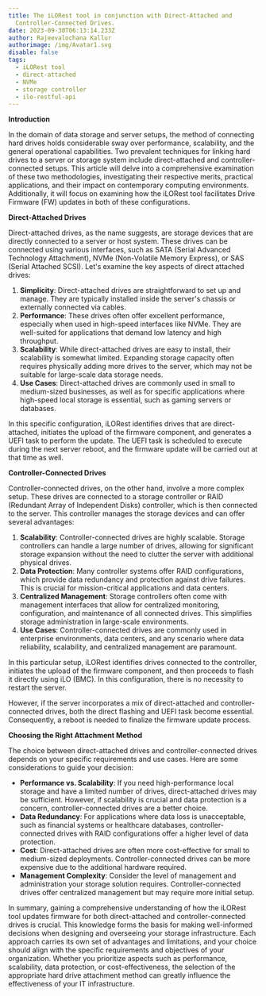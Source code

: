 ```yaml
---
title: The iLORest tool in conjunction with Direct-Attached and
  Controller-Connected Drives.
date: 2023-09-30T06:13:14.233Z
author: Rajeevalochana Kallur
authorimage: /img/Avatar1.svg
disable: false
tags:
  - iLORest tool
  - direct-attached
  - NVMe
  - storage controller
  - ilo-restful-api
---
```


**Introduction**

In the domain of data storage and server setups, the method of connecting hard drives holds considerable sway over performance, scalability, and the general operational capabilities. Two prevalent techniques for linking hard drives to a server or storage system include direct-attached and controller-connected setups. This article will delve into a comprehensive examination of these two methodologies, investigating their respective merits, practical applications, and their impact on contemporary computing environments. Additionally, it will focus on examining how the iLORest tool facilitates Drive Firmware (FW) updates in both of these configurations.

**Direct-Attached Drives**

Direct-attached drives, as the name suggests, are storage devices that are directly connected to a server or host system. These drives can be connected using various interfaces, such as SATA (Serial Advanced Technology Attachment), NVMe (Non-Volatile Memory Express), or SAS (Serial Attached SCSI). Let's examine the key aspects of direct attached drives:

1. **Simplicity**: Direct-attached drives are straightforward to set up and manage. They are typically installed inside the server's chassis or externally connected via cables.
2. **Performance**: These drives often offer excellent performance, especially when used in high-speed interfaces like NVMe. They are well-suited for applications that demand low latency and high throughput.
3. **Scalability**: While direct-attached drives are easy to install, their scalability is somewhat limited. Expanding storage capacity often requires physically adding more drives to the server, which may not be suitable for large-scale data storage needs.
4. **Use Cases**: Direct-attached drives are commonly used in small to medium-sized businesses, as well as for specific applications where high-speed local storage is essential, such as gaming servers or databases.

In this specific configuration, iLORest identifies drives that are direct-attached, initiates the upload of the firmware component, and generates a UEFI task to perform the update. The UEFI task is scheduled to execute during the next server reboot, and the firmware update will be carried out at that time as well.

**Controller-Connected Drives**

Controller-connected drives, on the other hand, involve a more complex setup. These drives are connected to a storage controller or RAID (Redundant Array of Independent Disks) controller, which is then connected to the server. This controller manages the storage devices and can offer several advantages:

1. **Scalability**: Controller-connected drives are highly scalable. Storage controllers can handle a large number of drives, allowing for significant storage expansion without the need to clutter the server with additional physical drives.
2. **Data Protection**: Many controller systems offer RAID configurations, which provide data redundancy and protection against drive failures. This is crucial for mission-critical applications and data centers.
3. **Centralized Management**: Storage controllers often come with management interfaces that allow for centralized monitoring, configuration, and maintenance of all connected drives. This simplifies storage administration in large-scale environments.
4. **Use Cases**: Controller-connected drives are commonly used in enterprise environments, data centers, and any scenario where data reliability, scalability, and centralized management are paramount.

In this particular setup, iLORest identifies drives connected to the controller, initiates the upload of the firmware component, and then proceeds to flash it directly using iLO (BMC). In this configuration, there is no necessity to restart the server.

However, if the server incorporates a mix of direct-attached and controller-connected drives, both the direct flashing and UEFI task become essential. Consequently, a reboot is needed to finalize the firmware update process.

**Choosing the Right Attachment Method**

The choice between direct-attached drives and controller-connected drives depends on your specific requirements and use cases. Here are some considerations to guide your decision:

* **Performance vs. Scalability**: If you need high-performance local storage and have a limited number of drives, direct-attached drives may be sufficient. However, if scalability is crucial and data protection is a concern, controller-connected drives are a better choice.
* **Data Redundancy**: For applications where data loss is unacceptable, such as financial systems or healthcare databases, controller-connected drives with RAID configurations offer a higher level of data protection.
* **Cost**: Direct-attached drives are often more cost-effective for small to medium-sized deployments. Controller-connected drives can be more expensive due to the additional hardware required.
* **Management Complexity**: Consider the level of management and administration your storage solution requires. Controller-connected drives offer centralized management but may require more initial setup.

In summary, gaining a comprehensive understanding of how the iLORest tool updates firmware for both direct-attached and controller-connected drives is crucial. This knowledge forms the basis for making well-informed decisions when designing and overseeing your storage infrastructure. Each approach carries its own set of advantages and limitations, and your choice should align with the specific requirements and objectives of your organization. Whether you prioritize aspects such as performance, scalability, data protection, or cost-effectiveness, the selection of the appropriate hard drive attachment method can greatly influence the effectiveness of your IT infrastructure.
